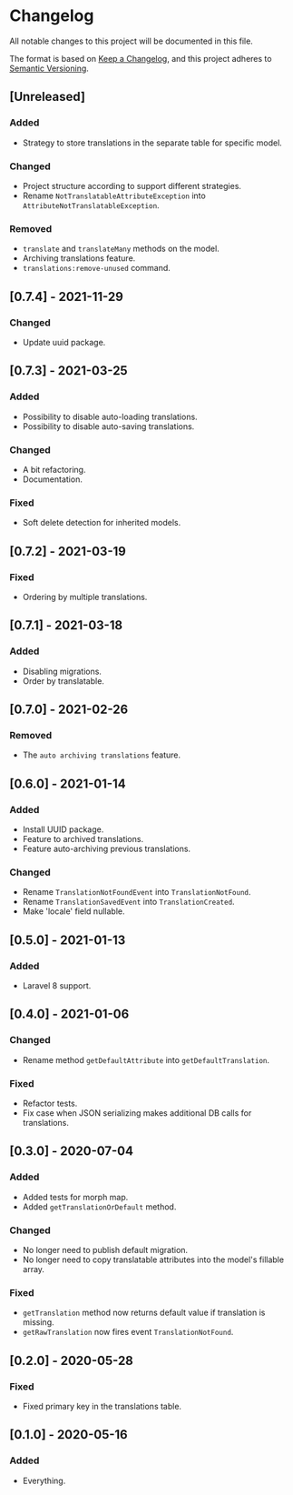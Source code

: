 # Changelog
All notable changes to this project will be documented in this file.

The format is based on [Keep a Changelog](https://keepachangelog.com/en/1.0.0/),
and this project adheres to [Semantic Versioning](https://semver.org/spec/v2.0.0.html).

## [Unreleased]
### Added
- Strategy to store translations in the separate table for specific model.

### Changed
- Project structure according to support different strategies.
- Rename `NotTranslatableAttributeException` into `AttributeNotTranslatableException`.

### Removed
- `translate` and `translateMany` methods on the model.
- Archiving translations feature.
- `translations:remove-unused` command.

## [0.7.4] - 2021-11-29
### Changed
- Update uuid package.

## [0.7.3] - 2021-03-25
### Added
- Possibility to disable auto-loading translations.
- Possibility to disable auto-saving translations.

### Changed
- A bit refactoring.
- Documentation.

### Fixed
- Soft delete detection for inherited models.

## [0.7.2] - 2021-03-19
### Fixed
- Ordering by multiple translations.

## [0.7.1] - 2021-03-18
### Added
- Disabling migrations.
- Order by translatable.

## [0.7.0] - 2021-02-26
### Removed
- The `auto archiving translations` feature.

## [0.6.0] - 2021-01-14
### Added
- Install UUID package.
- Feature to archived translations.
- Feature auto-archiving previous translations.

### Changed
- Rename `TranslationNotFoundEvent` into `TranslationNotFound`.
- Rename `TranslationSavedEvent` into `TranslationCreated`.
- Make 'locale' field nullable.

## [0.5.0] - 2021-01-13
### Added
- Laravel 8 support.

## [0.4.0] - 2021-01-06
### Changed
- Rename method `getDefaultAttribute` into `getDefaultTranslation`.

### Fixed
- Refactor tests.
- Fix case when JSON serializing makes additional DB calls for translations.

## [0.3.0] - 2020-07-04
### Added
- Added tests for morph map.
- Added `getTranslationOrDefault` method.

### Changed
- No longer need to publish default migration.
- No longer need to copy translatable attributes into the model's fillable array.

### Fixed
- `getTranslation` method now returns default value if translation is missing.
- `getRawTranslation` now fires event `TranslationNotFound`.

## [0.2.0] - 2020-05-28
### Fixed
- Fixed primary key in the translations table.

## [0.1.0] - 2020-05-16
### Added
- Everything.
